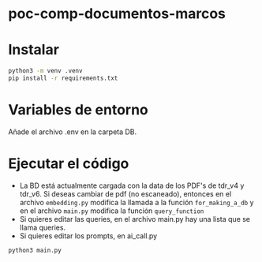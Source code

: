 # poc-comp-documentos-marcos

# Instalar 

```bash
python3 -m venv .venv 
pip install -r requirements.txt
```

# Variables de entorno
Añade el archivo .env en la carpeta DB. 

# Ejecutar el código 

- La BD está actualmente cargada con la data de los PDF's de tdr_v4 y tdr_v6. Si deseas cambiar de pdf (no escaneado), entonces en el archivo `embedding.py` modifica la llamada a la función `for_making_a_db` y en el archivo `main.py` modifica la función `query_function`
- Si quieres editar las queries, en el archivo main.py hay una lista que se llama queries. 
- Si quieres editar los prompts, en ai_call.py 

```bash
python3 main.py
```
